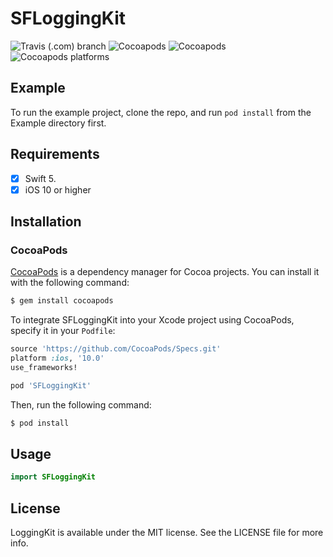 # SFLoggingKit

![Travis (.com) branch](https://img.shields.io/travis/com/scalefocus/SFLogginKit/master)
![Cocoapods](https://img.shields.io/cocoapods/v/SFLoggingKit)
![Cocoapods](https://img.shields.io/cocoapods/l/SFLoggingKit)
![Cocoapods platforms](https://img.shields.io/cocoapods/p/SFLoggingKit)

## Example

To run the example project, clone the repo, and run `pod install` from the Example directory first.

## Requirements
- [x] Swift 5.
- [x] iOS 10 or higher

## Installation
### CocoaPods

[CocoaPods](http://cocoapods.org) is a dependency manager for Cocoa projects. You can install it with the following command:
```bash
$ gem install cocoapods
```

To integrate SFLoggingKit into your Xcode project using CocoaPods, specify it in your `Podfile`:

```ruby
source 'https://github.com/CocoaPods/Specs.git'
platform :ios, '10.0'
use_frameworks!

pod 'SFLoggingKit'
```

Then, run the following command:

```bash
$ pod install
```

## Usage

```swift
import SFLoggingKit
```

## License

LoggingKit is available under the MIT license. See the LICENSE file for more info.
